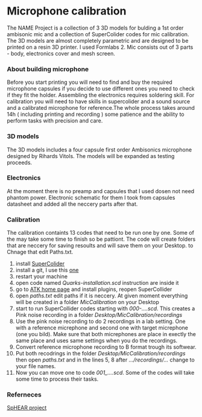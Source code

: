# Microphone calibration


The NAME Project is a collection of 3 3D models for bulding a 1st order ambisonic mic and a collection of SuperColider codes for mic calibration. 
The 3D models are almost completely parametric and are designed to be printed on a resin 3D printer. I used Formlabs 2. Mic consists out of 3 parts - body, electronics cover and mesh screen.


### About building microphone
Before you start printing you will need to find and buy the required microphone capsules if you decide to use different ones you need to check if they fit the holder. Assembling the electronics requires soldering skill. For calibration you will need to have skills in supercolider and a sound source and a calibrated microphone for reference.The whole process takes around 14h ( including printing and recording ) some patience and the ability to perform tasks with precision and care.


### 3D models
The 3D models includes a four capsule first order Ambisonics microphone designed by Rihards Vitols. The models will be expanded as testing proceeds.


### Electronics
At the moment there is no preamp and capsules that I used dosen not need phantom power. Electronic schematic for them I took from capsules datasheet and added all the neccery parts after that. 


### Calibration
The calibration containts 13 codes that need to be run one by one. Some of the may take some time to finish so be pattiont. The code will create folders that are neccery for saving resoults and will save them on your Desktop. to Chnage that edit Paths.txt.

1. install [SuperColider](https://supercollider.github.io/download)
2. install a git, I use this [one](https://git-scm.com/download/win)
3. restart your machine
4. open code named *Quarks-installation.scd* instruction are inside it
5. go to [ATK home page](http://www.ambisonictoolkit.net/download/supercollider/) and install plugins, reopen SuperCollider
6. open *paths.txt* edit paths if it is neccery. At given moment everything will be created in a folder *MicCalibration* on your Desktop
7. start to run SuperCollider codes starting with *000-....scd*. This creates a Pink noise recording in a folder *Desktop/MicCalibration/recordings*
8. Use the pink noise recording to do 2 recordings in a lab setting. One with a reference micrephone and second one with target micrephone (one you bild). Make sure that both micrephones are place in exectly the same place and uses same settings when you do the recordings.
9. Convert reference microphone recording to B format trough its softwear.
10. Put both recodrings in the folder *Desktop/MicCalibration/recordings* then open *paths.txt* and in the lines 5, 8 after *.../recordings/...* change to your file names.
11. Now you can move one to code *001_....scd*. Some of the codes will take some time to process their tasks.

### Referneces
[SpHEAR project](https://cm-gitlab.stanford.edu/ambisonics/SpHEAR/)
